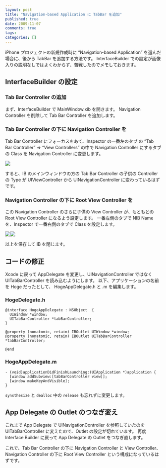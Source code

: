 ```yaml
---
layout: post
title: "Navigation-based Application に TabBar を追加"
published: true
date: 2009-11-07
comments: true
tags:
categories: []
---
```


iPhone プロジェクトの新規作成時に &#8220;Navigation-based Application&#8221; を選んだ場合に、後から TabBar を追加する方法です。
InterfaceBuilder での設定が画像入りの説明なしではよくわからず、苦戦したのでメモしておきます。

## InterfaceBuilder の設定

### Tab Bar Controller の追加

まず、InterfaceBuilder で MainWindow.xib を開きます。
Navigation Controller を削除して Tab Bar Controller を追加します。

### Tab Bar Controller の下に Navigation Controller を

Tab Bar Controller にフォーカスをあて、Inspector の一番左のタブ の &#8220;Tab Bar Controller&#8221; =&gt; &#8220;View Controllers&#8221; の中で Navigation Controller にするタブの Class を Navigation Controller に変更します。

![](/images/2009/11/TabBarController_Inspector1.png)

すると、IB のメインウィンドウの方の Tab Bar Controller の子供の Controller の Type が UIViewController から UINavigationController に変わっているはずです。

### Navigation Controller の下に Root View Controller を

この Navigation Controller のさらに子供の View Controller が、もともとの Root View Controller になるよう設定します。
一番左側のタブで NIB Name を、Inspector で一番右側のタブで Class を設定します。

![](/images/2009/11/SetRootViewControllerNIB1.png)![](/images/2009/11/SetRootViewControllerClass1.png)

以上を保存して IB を閉じます。

## コードの修正

Xcode に戻って AppDelegate を変更し、UINavigationController ではなく UITabBarController を読み込むようにします。
以下、アプリケーションの名前を Hoge だったとして、 HogeAppDelegate.h と .m を編集します。

### HogeDelegate.h

```objc
@interface HogeAppDelegate : NSObject  {
  UIWindow *window;
  UITabBarController *tabBarController;
}

@property (nonatomic, retain) IBOutlet UIWindow *window;
@property (nonatomic, retain) IBOutlet UITabBarController *tabBarController;

@end
```

### HogeAppDelegate.m

```objc
- (void)applicationDidFinishLaunching:(UIApplication *)application {
  [window addSubview:[tabBarController view]];
  [window makeKeyAndVisible];
}
```

`synsthesize` と `dealloc` 中の `release` も忘れずに変更します。

## App Delegate の Outlet のつなぎ変え

これまで App Delegate で UINavigationController を参照していたのを UITabBarController に変えたので、Outlet の設定が切れています。
再度 Interface Builder に戻って App Delegate の Outlet をつなぎ直します。

これで、Tab Bar Controller の下に Navigation Controller と View Controller、Navigation Controller の下に Root View Controller という構成になっているはずです。
